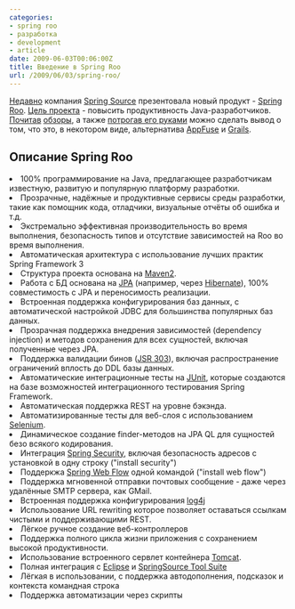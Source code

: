 ```yaml
---
categories:
- spring roo
- разработка
- development
- article
date: 2009-06-03T00:06:00Z
title: Введение в Spring Roo
url: /2009/06/03/spring-roo/
---
```


<a href="http://blog.springsource.com/2009/05/01/roo-part-1/">Недавно</a> компания <a href="http://springsource.com/">Spring Source</a> презентовала новый продукт - <a href="http://www.springsource.org/roo">Spring Roo</a>. <a href="http://jira.springframework.org/browse/ROO-1">Цель проекта</a> - повысить продуктивность Java-разработчиков. <a href="http://stsmedia.net/introducing-spring-roo/">Почитав</a> <a href="http://stsmedia.net/introducing-spring-roo-part-2-security-jms-email-support/">обзоры</a>, а также <a href="http://blog.springsource.com/2009/05/27/roo-part-2/">потрогав его руками</a> можно сделать вывод о том, что это, в некотором виде, альтернатива <a href="http://appfuse.org/">AppFuse</a> и <a href="http://grails.codehaus.org/">Grails</a>.

<h2>Описание Spring Roo</h2><li>100% программирование на Java, предлагающее разработчикам известную, развитую и популярную платформу разработки.</li><li>Прозрачные, надёжные и продуктивные сервисы среды разработки, такие как помощник кода, отладчики, визуальные отчёты об ошибка и т.д.</li><li>Экстремально эффективная производительность во время выполнения, безопасность типов и отсутствие зависимостей на Roo во время выполнения.</li><li>Автоматическая архитектура с использование лучших практик Spring Framework 3
</li><li>Структура проекта основана на <a href="http://maven.apache.org/">Maven2</a>.</li><li>Работа с БД основана на <a href="http://java.sun.com/javaee/technologies/entapps/persistence.jsp">JPA</a> (например, через <a href="http://www.hibernate.org/">Hibernate</a>), 100% совместимость с JPA и переносимость реализации.</li><li>Встроенная поддержка конфигурирования баз данных, с автоматической настройкой JDBC для большинства популярных баз данных.</li><li>Прозрачная поддержка внедрения зависимостей (dependency injection) и методов сохранения для всех сущностей, включая полученные через JPA.</li><li>Поддержка валидации бинов (<a href="http://jcp.org/en/jsr/detail?id=303">JSR 303</a>), включая распространение ограничений вплость до DDL базы данных.</li><li>Автоматические интеграционные тесты на <a href="http://junit.org">JUnit</a>, которые создаются на базе возможностей интеграционного тестирования Spring Framework.</li><li>Автоматическая поддержка REST на уровне бэкэнда.</li><li>Автоматизированные тесты для веб-слоя с использованием <a href="http://seleniumhq.org/">Selenium</a>.</li><li>Динамическое создание finder-методов на JPA QL для сущностей безо всякого кодирования.</li><li>Интеграция <a href="http://static.springsource.org/spring-security/site/">Spring Security</a>, включая безопасность адресов с установкой в одну строку ("install security")
</li><li>Поддеркжа <a href="http://www.springsource.org/webflow">Spring Web Flow</a> одной командой ("install web flow")</li><li>Поддержка мгновенной отправки почтовых сообщение - даже через удалённые SMTP сервера, как GMail.</li><li>Встроенная поддержка конфигурирования <a href="http://logging.apache.org/log4j">log4j</a></li><li>Использование URL rewriting которое позволяет оставаться ссылкам чистыми и поддерживающими REST.
</li><li>Лёгкое ручное создание веб-контроллеров</li><li>Поддержка полного цикла жизни приложения с сохранением высокой продуктивности.</li><li>Использование встроенного сервлет контейнера <a href="http://tomcat.apache.org">Tomcat</a>.</li><li>Полная интеграция с <a href="http://eclipse.org">Eclipse</a> и <a href="http://www.springsource.com/products/sts">SpringSource Tool Suite</a></li><li>Лёгкая в использовании, с поддержка автодополнения, подсказок и контекста командная строка</li><li>Поддержка автоматизации через скрипты</li>

